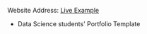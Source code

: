 Website Address: [Live Example](https://lmkwytnicholas.github.io/nicholas-lee.github.io/)

- Data Science students' Portfolio Template
